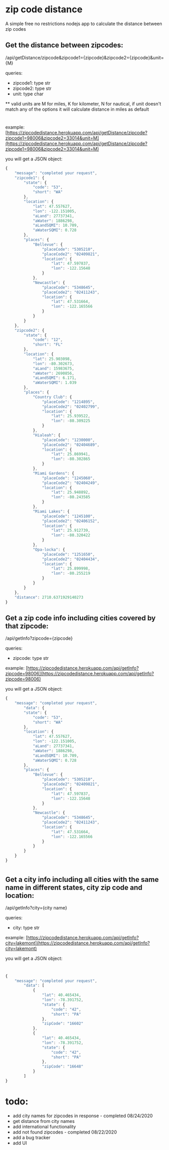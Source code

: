 # zip code distance
A simple free no restrictions nodejs app to calculate the distance between zip codes

## Get the distance between zipcodes: 
/api/getDistance/zipcode&zipcode1={zipcode}&zipcode2={zipcode}&unit={M}

queries:
* zipcode1: type str
* zipcode2: type str
* unit: type char

** valid units are M for miles, K for kilometer, N for nautical, if unit doesn't match any of the options it will calculate distance in miles as default

# 

example:
[https://zipcodedistance.herokuapp.com/api/getDistance/zipcode?zipcode1=98006&zipcode2=33014&unit=M](https://zipcodedistance.herokuapp.com/api/getDistance/zipcode?zipcode1=98006&zipcode2=33014&unit=M)


you will get a JSON object:
```javascript
{
    "message": "completed your request",
    "zipcode1": {
        "state": {
            "code": "53",
            "short": "WA"
        },
        "location": {
            "lat": 47.557627,
            "lon": -122.151005,
            "aLand": 27737341,
            "aWater": 1886298,
            "aLandSQMI": 10.709,
            "aWaterSQMI": 0.728
        },
        "places": {
            "Bellevue": {
                "placeCode": "5305210",
                "placeCode2": "02409821",
                "location": {
                    "lat": 47.597837,
                    "lon": -122.15648
                }
            },
            "Newcastle": {
                "placeCode": "5348645",
                "placeCode2": "02411243",
                "location": {
                    "lat": 47.531664,
                    "lon": -122.165566
                }
            }
        }
    },
    "zipcode2": {
        "state": {
            "code": "12",
            "short": "FL"
        },
        "location": {
            "lat": 25.903098,
            "lon": -80.302673,
            "aLand": 15983675,
            "aWater": 2690856,
            "aLandSQMI": 6.171,
            "aWaterSQMI": 1.039
        },
        "places": {
            "Country Club": {
                "placeCode": "1214895",
                "placeCode2": "02402799",
                "location": {
                    "lat": 25.939522,
                    "lon": -80.309225
                }
            },
            "Hialeah": {
                "placeCode": "1230000",
                "placeCode2": "02404689",
                "location": {
                    "lat": 25.869941,
                    "lon": -80.302865
                }
            },
            "Miami Gardens": {
                "placeCode": "1245060",
                "placeCode2": "02404249",
                "location": {
                    "lat": 25.948892,
                    "lon": -80.243585
                }
            },
            "Miami Lakes": {
                "placeCode": "1245100",
                "placeCode2": "02406152",
                "location": {
                    "lat": 25.912739,
                    "lon": -80.320422
                }
            },
            "Opa-locka": {
                "placeCode": "1251650",
                "placeCode2": "02404434",
                "location": {
                    "lat": 25.899998,
                    "lon": -80.255219
                }
            }
        }
    },
    "distance": 2710.6371929140273
}
```
## Get a zip code info including cities covered by that zipcode: 
/api/getInfo?zipcode={zipcode}

queries:
* zipcode: type str

example:
[https://zipcodedistance.herokuapp.com/api/getInfo?zipcode=98006](https://zipcodedistance.herokuapp.com/api/getInfo?zipcode=98006)


you will get a JSON object:
```javascript
{
    "message": "completed your request",
        "data": {
        "state": {
            "code": "53",
            "short": "WA"
        },
        "location": {
            "lat": 47.557627,
            "lon": -122.151005,
            "aLand": 27737341,
            "aWater": 1886298,
            "aLandSQMI": 10.709,
            "aWaterSQMI": 0.728
        },
        "places": {
            "Bellevue": {
                "placeCode": "5305210",
                "placeCode2": "02409821",
                "location": {
                    "lat": 47.597837,
                    "lon": -122.15648
                }
            },
            "Newcastle": {
                "placeCode": "5348645",
                "placeCode2": "02411243",
                "location": {
                    "lat": 47.531664,
                    "lon": -122.165566
                }
            }
        }
    }
}
```
# 

## Get a city info including all cities with the same name in different states, city zip code and location: 
/api/getInfo?city={city name}

queries:
* city: type str

example:
[https://zipcodedistance.herokuapp.com/api/getInfo?city=lakemont](https://zipcodedistance.herokuapp.com/api/getInfo?city=lakemont)


you will get a JSON object:

# 
```javascript
{
    "message": "completed your request",
        "data": [
            {
                "lat": 40.465434,
                "lon": -78.391752,
                "state": {
                    "code": "42",
                    "short": "PA"
                },
                "zipCode": "16602"
            },
            {
                "lat": 40.465434,
                "lon": -78.391752,
                "state": {
                    "code": "42",
                    "short": "PA"
                },
                "zipCode": "16648"
            }
        ]
}
```
# 

# todo:
* add city names for zipcodes in response - completed 08/24/2020
* get distance from city names
* add international functionality
* add not found zipcodes - completed 08/22/2020
* add a bug tracker
* add UI

